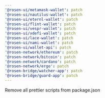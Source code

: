 ```yaml
---
'@rosen-ui/metamask-wallet': patch
'@rosen-ui/nautilus-wallet': patch
'@rosen-ui/eternl-wallet': patch
'@rosen-ui/flint-wallet': patch
'@rosen-ui/vespr-wallet': patch
'@rosen-ui/xdefi-wallet': patch
'@rosen-ui/lace-wallet': patch
'@rosen-ui/nami-wallet': patch
'@rosen-ui/wallet-api': patch
'@rosen-network/ethereum': patch
'@rosen-network/bitcoin': patch
'@rosen-network/cardano': patch
'@rosen-network/ergo': patch
'@rosen-bridge/watcher-app': patch
'@rosen-bridge/guard-app': patch
---
```


Remove all prettier scripts from package.json
